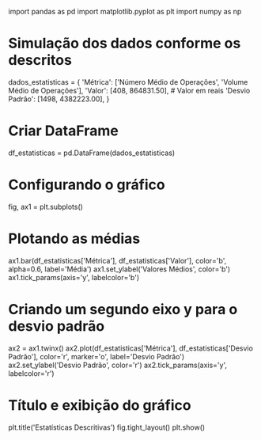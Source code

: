 import pandas as pd
import matplotlib.pyplot as plt
import numpy as np

# Simulação dos dados conforme os descritos
dados_estatisticas = {
    'Métrica': ['Número Médio de Operações', 'Volume Médio de Operações'],
    'Valor': [408, 864831.50],  # Valor em reais
    'Desvio Padrão': [1498, 4382223.00],
}

# Criar DataFrame
df_estatisticas = pd.DataFrame(dados_estatisticas)

# Configurando o gráfico
fig, ax1 = plt.subplots()

# Plotando as médias
ax1.bar(df_estatisticas['Métrica'], df_estatisticas['Valor'], color='b', alpha=0.6, label='Média')
ax1.set_ylabel('Valores Médios', color='b')
ax1.tick_params(axis='y', labelcolor='b')

# Criando um segundo eixo y para o desvio padrão
ax2 = ax1.twinx()
ax2.plot(df_estatisticas['Métrica'], df_estatisticas['Desvio Padrão'], color='r', marker='o', label='Desvio Padrão')
ax2.set_ylabel('Desvio Padrão', color='r')
ax2.tick_params(axis='y', labelcolor='r')

# Título e exibição do gráfico
plt.title('Estatísticas Descritivas')
fig.tight_layout()
plt.show()
